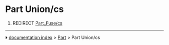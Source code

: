 # Part Union/cs
1.  REDIRECT [Part_Fuse/cs](Part_Fuse/cs.md)



---
⏵ [documentation index](../README.md) > [Part](Part_Workbench.md) > Part Union/cs
